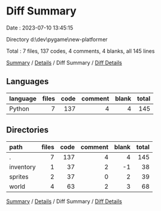 # Diff Summary

Date : 2023-07-10 13:45:15

Directory d:\\dev\\pygame\\new-platformer

Total : 7 files,  137 codes, 4 comments, 4 blanks, all 145 lines

[Summary](results.md) / [Details](details.md) / Diff Summary / [Diff Details](diff-details.md)

## Languages
| language | files | code | comment | blank | total |
| :--- | ---: | ---: | ---: | ---: | ---: |
| Python | 7 | 137 | 4 | 4 | 145 |

## Directories
| path | files | code | comment | blank | total |
| :--- | ---: | ---: | ---: | ---: | ---: |
| . | 7 | 137 | 4 | 4 | 145 |
| inventory | 1 | 37 | 2 | -1 | 38 |
| sprites | 2 | 37 | 0 | 2 | 39 |
| world | 4 | 63 | 2 | 3 | 68 |

[Summary](results.md) / [Details](details.md) / Diff Summary / [Diff Details](diff-details.md)